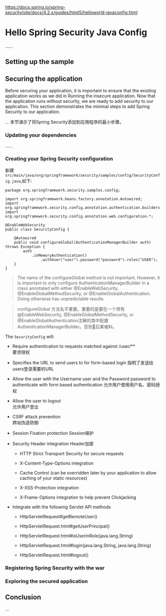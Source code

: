 https://docs.spring.io/spring-security/site/docs/4.2.x/guides/html5/helloworld-javaconfig.html

# Hello Spring Security Java Config
......

## Setting up the sample

## Securing the application
Before securing your application, it is important to ensure that the existing application works as we did in Running the insecure application. Now that the application runs without security, we are ready to add security to our application. This section demonstrates the minimal steps to add Spring Security to our application.  

... 本节演示了将Spring Security添加到应用程序的最小步骤。

### Updating your dependencies
......

### Creating your Spring Security configuration

新建`src/main/java/org/springframework/security/samples/config/SecurityConfig.java`,如下:
```
package org.springframework.security.samples.config;

import org.springframework.beans.factory.annotation.Autowired;
import org.springframework.security.config.annotation.authentication.builders.AuthenticationManagerBuilder;
import org.springframework.security.config.annotation.web.configuration.*;

@EnableWebSecurity
public class SecurityConfig {

    @Autowired
    public void configureGlobal(AuthenticationManagerBuilder auth) throws Exception {
        auth
            .inMemoryAuthentication()
                .withUser("user").password("password").roles("USER");
    }
}
```

>The name of the configureGlobal method is not important. However, it is important to only configure AuthenticationManagerBuilder in a class annotated with either @EnableWebSecurity, @EnableGlobalMethodSecurity, or @EnableGlobalAuthentication. Doing otherwise has unpredictable results.

>configureGlobal 方法名不重要。重要的是要在一个带有@EnableWebSecurity, @EnableGlobalMethodSecurity, or @EnableGlobalAuthentication注解的类中配置AuthenticationManagerBuilder。否则后果难料。

The `SecurityConfig` will:
- Require authentication to requests matched against /user/**  
要求授权

- Specifies the URL to send users to for form-based login
指明了发送给users登录需要的URL

- Allow the user with the Username user and the Password password to authenticate with form based authentication
允许用户使用用户名、密码授权

- Allow the user to logout  
允许用户登出

- CSRF attack prevention  
跨站伪造防御

- Session Fixation protection
Session保护

- Security Header integration
Header加密
    - HTTP Strict Transport Security for secure requests

    - X-Content-Type-Options integration

    - Cache Control (can be overridden later by your application to allow caching of your static resources)

    - X-XSS-Protection integration

    - X-Frame-Options integration to help prevent Clickjacking

- Integrate with the following Servlet API methods

    - HttpServletRequest#getRemoteUser()

    - HttpServletRequest.html#getUserPrincipal()

    - HttpServletRequest.html#isUserInRole(java.lang.String)

    - HttpServletRequest.html#login(java.lang.String, java.lang.String)

    - HttpServletRequest.html#logout()

### Registering Spring Security with the war

### Exploring the secured application

## Conclusion

...